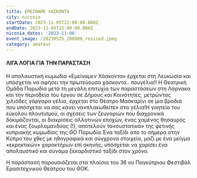```yaml
---
title: ΕΜΕΙΝΑΜΕ ΧΑΣΚΟΝΤΑ
city: nicosia
startDate: 2023-11-05T22:00:00.000Z
endDate: 2023-11-05T22:00:00.000Z
nicosia_dates: '2023-11-06'
event_image: /20230525_200808_resized.jpeg
category: amateur
---
```


#### ΛΙΓΑ ΛΟΓΙΑ ΓΙΑ ΤΗΝ ΠΑΡΑΣΤΑΣΗ

Η απολαυστική	κωμωδία	«Εμείναμεν Χάσκοντα»	έρχεται	στη Λευκωσία και υπόσχεται να αφήσει την πρωτεύουσα χάσκοντα.. πουγέλια!! Η Θεατρική Ομάδα Παρωδία μετά τη μεγάλη επιτυχία των παραστάσεων στη Λάρνακα και την περιοδεία του έργου σε Δήμους και Κοινότητες, μετρώντας χιλιάδες γάργαρα γέλια, έρχεται στο Θέατρο Μασκαρίνι σε μια βραδιά που υπόσχεται να σας κάνει να«πλακωθείτε» στα γέλια!Η γοητεία του εύκολου πλουτισμού, οι σχέσεις των ζευγαριών που διαχρονικά	δοκιμάζονται,	οι διακρίσεις	αλλοτινών	εποχών,	ένας χαμένος	θησαυρός	και ένας ζουρλομανδύας	(!), αποτελούν	τα«συστατικά» της φετινής κυπριακής κωμωδίας της ΘΟ Παρωδία.Ένα ταξίδι από το σήμερα στην Κύπρο του χθες με ηθογραφικά και σύγχρονα στοιχεία, μαζί με ένα μείγμα «εκρηκτικών» χαρακτήρων επί σκηνής,	υπόσχεται	να χαρίσει	ένα απολαυστικό	και συνάμα ξεκαρδιστικό ταξίδι στον χρόνο.


Η παράσταση	παρουσιάζεται	στα πλαίσια	του 36 ου Παγκύπριου Φεστιβάλ Ερασιτεχνικού Θεάτρου του ΘΟΚ.
